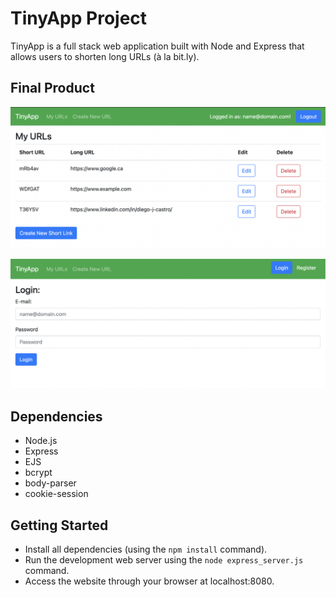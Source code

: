 # TinyApp Project

TinyApp is a full stack web application built with Node and Express that allows users to shorten long URLs (à la bit.ly).

## Final Product

!["/urls page for the app, showing sample saved URLs."](https://github.com/diegojcastro/tinyapp/blob/main/docs/urls-page.png?raw=true)

!["Login page for the app."](https://github.com/diegojcastro/tinyapp/blob/main/docs/login-page.png?raw=true)

## Dependencies

- Node.js
- Express
- EJS
- bcrypt
- body-parser
- cookie-session

## Getting Started

- Install all dependencies (using the `npm install` command).
- Run the development web server using the `node express_server.js` command.
- Access the website through your browser at localhost:8080.